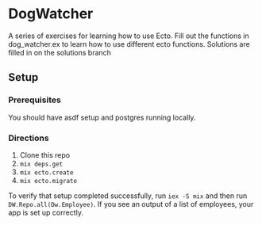 # DogWatcher

A series of exercises for learning how to use Ecto. Fill out the functions in dog_watcher.ex to learn how to use different ecto functions. Solutions are filled in on the solutions branch

## Setup

### Prerequisites
You should have asdf setup and postgres running locally. 

### Directions
1. Clone this repo
2. `mix deps.get`
3. `mix ecto.create`
4. `mix ecto.migrate`

To verify that setup completed successfully, run `iex -S mix` and then run `DW.Repo.all(Dw.Employee)`. If you see an output of a list of employees, your app is set up correctly.
